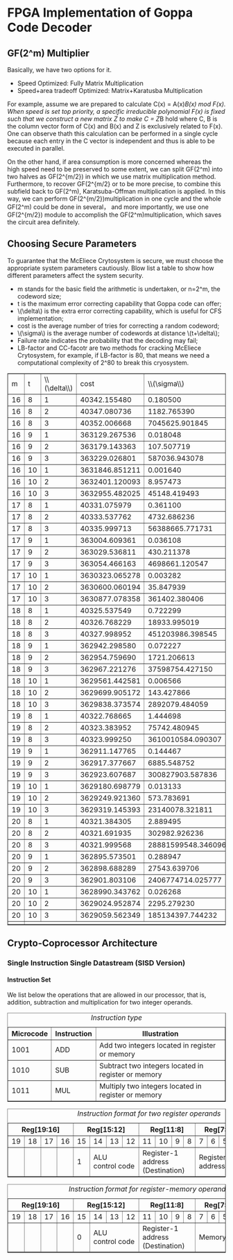 
# FPGA Implementation of Goppa Code Decoder


## GF(2^m) Multiplier
Basically, we have two options for it.

- Speed Optimized: Fully Matrix Multiplication
- Speed+area tradeoff Optimized: Matrix+Karatusba Multiplication 

For example, assume we are prepared to calculate C(x) = A(x)*B(x) mod F(x). When speed is set top priority,  a specific irreducible polynomial F(x) is fixed such that we construct a new matrix Z to make C = Z*B hold where C, B is the column vector form of C(x) and B(x) and Z is exclusively related to F(x). One can observe thath this calculation can be performed in a single cycle because each entry in the C vector is independent and thus is able to be executed in parallel. 

On the other hand, if area consumption is more concerned whereas the high speed need to be preserved to some extent, we can split GF(2^m) into two halves as GF(2^{m/2}) in which we use matrix multiplication method. Furthermore, to recover GF(2^{m/2} or to be more precise, to combine this subfield back to GF(2^m), Karatsuba-Offman multiplication is applied. In this way, we can perform GF(2^{m/2})multiplication in one cycle and the whole GF(2^m) could be done in several， and more importantly, we use one GF(2^{m/2}) module to accomplish the GF(2^m)multiplication, which saves the circuit area definitely.
<script type="text/javascript" src="http://cdn.mathjax.org/mathjax/latest/MathJax.js?config=default"></script>


## Choosing Secure Parameters
To guarantee that the McEliece Crytosystem is secure, we must choose the appropriate system parameters cautiously.
Blow list a table to show how different parameters affect the system security.
- m stands for the basic field the arithmetic is undertaken, or n=2^m, the codeword size; 
- t is the maximum error correcting capability that Goppa code can offer;
- \\(\delta\\) is the extra error correcting capability, which is useful for CFS implementation;
- cost is the average number of tries for correcting a random codeword;
- \\(\sigma\\) is the average number of codewords at distance \\(t+\delta\\);
- Failure rate indicates the probability that the decoding may fail;
- LB-factor and CC-facotr are two methods for cracking McEliece Crytosystem, for example, if LB-factor is 80, that means we need a computational
complexity of 2^80 to break this cryosystem.

<table border=".5">
<tr><td>m</td><td>t</td><td>\\(\delta\\)</td><td>cost</td><td>\\(\sigma\\)</td><td>failure rate</td><td> LB-factor</td><td>CC-factor</td></tr>
<tr><td>16</td><td>8</td><td>1</td><td>40342.155480</td><td>0.180500</td><td>0.834852</td><td>88.417718</td><td>88.123587</td></tr>
<tr><td>16</td><td>8</td><td>2</td><td>40347.080736</td><td>1182.765390</td><td>0.000000</td><td>75.739844</td><td>75.445713</td></tr>
<tr><td>16</td><td>8</td><td>3</td><td>40352.006668</td><td>7045625.901845</td><td>0.000000</td><td>63.199496</td><td>62.905365</td></tr>
<tr><td>16</td><td>9</td><td>1</td><td>363129.267536</td><td>0.018048</td><td>0.982114</td><td>99.399652</td><td>99.302524</td></tr>
<tr><td>16</td><td>9</td><td>2</td><td>363179.143363</td><td>107.507719</td><td>0.000000</td><td>86.859304</td><td>86.762175</td></tr>
<tr><td>16</td><td>9</td><td>3</td><td>363229.026801</td><td>587036.943078</td><td>0.000000</td><td>74.444509</td><td>74.347380</td></tr>
<tr><td>16</td><td>10</td><td>1</td><td>3631846.851211</td><td>0.001640</td><td>0.998361</td><td>110.346121</td><td>110.477037</td></tr>
<tr><td>16</td><td>10</td><td>2</td><td>3632401.120093</td><td>8.957473</td><td>0.000129</td><td>97.931326</td><td>98.062242</td></tr>
<tr><td>16</td><td>10</td><td>3</td><td>3632955.482025</td><td>45148.419493</td><td>0.000000</td><td>85.632029</td><td>85.762945</td></tr>
<tr><td>17</td><td>8</td><td>1</td><td>40331.075979</td><td>0.361100</td><td>0.696909</td><td>94.882967</td><td>98.570929</td></tr>
<tr><td>17</td><td>8</td><td>2</td><td>40333.537762</td><td>4732.686236</td><td>0.000000</td><td>81.204994</td><td>84.892956</td></tr>
<tr><td>17</td><td>8</td><td>3</td><td>40335.999713</td><td>56388665.771731</td><td>0.000000</td><td>67.664536</td><td>71.352498</td></tr>
<tr><td>17</td><td>9</td><td>1</td><td>363004.609361</td><td>0.036108</td><td>0.964537</td><td>106.774902</td><td>111.097063</td></tr>
<tr><td>17</td><td>9</td><td>2</td><td>363029.536811</td><td>430.211378</td><td>0.000000</td><td>93.234444</td><td>97.556604</td></tr>
<tr><td>17</td><td>9</td><td>3</td><td>363054.466163</td><td>4698661.120547</td><td>0.000000</td><td>79.819527</td><td>84.141688</td></tr>
<tr><td>17</td><td>10</td><td>1</td><td>3630323.065278</td><td>0.003282</td><td>0.996723</td><td>118.631324</td><td>123.610045</td></tr>
<tr><td>17</td><td>10</td><td>2</td><td>3630600.060194</td><td>35.847939</td><td>0.000000</td><td>105.216408</td><td>110.195129</td></tr>
<tr><td>17</td><td>10</td><td>3</td><td>3630877.078358</td><td>361402.380406</td><td>0.000000</td><td>91.916980</td><td>96.895701</td></tr>
<tr><td>18</td><td>8</td><td>1</td><td>40325.537549</td><td>0.722299</td><td>0.485634</td><td>101.379256</td><td>109.860925</td></tr>
<tr><td>18</td><td>8</td><td>2</td><td>40326.768229</td><td>18933.995019</td><td>0.000000</td><td>86.701234</td><td>95.182903</td></tr>
<tr><td>18</td><td>8</td><td>3</td><td>40327.998952</td><td>451203986.398545</td><td>0.000000</td><td>72.160720</td><td>80.642390</td></tr>
<tr><td>18</td><td>9</td><td>1</td><td>362942.298580</td><td>0.072227</td><td>0.930319</td><td>114.186485</td><td>123.839350</td></tr>
<tr><td>18</td><td>9</td><td>2</td><td>362954.759690</td><td>1721.206613</td><td>0.000000</td><td>99.645972</td><td>109.298837</td></tr>
<tr><td>18</td><td>9</td><td>3</td><td>362967.221276</td><td>37598754.427150</td><td>0.000000</td><td>85.230995</td><td>94.883860</td></tr>
<tr><td>18</td><td>10</td><td>1</td><td>3629561.442581</td><td>0.006566</td><td>0.993456</td><td>126.958160</td><td>137.795843</td></tr>
<tr><td>18</td><td>10</td><td>2</td><td>3629699.905172</td><td>143.427866</td><td>0.000000</td><td>112.543183</td><td>123.380866</td></tr>
<tr><td>18</td><td>10</td><td>3</td><td>3629838.373574</td><td>2892079.484059</td><td>0.000000</td><td>98.243689</td><td>109.081372</td></tr>
<tr><td>19</td><td>8</td><td>1</td><td>40322.768665</td><td>1.444698</td><td>0.235817</td><td>107.903206</td><td>121.996353</td></tr>
<tr><td>19</td><td>8</td><td>2</td><td>40323.383952</td><td>75742.480945</td><td>0.000000</td><td>92.225159</td><td>106.318306</td></tr>
<tr><td>19</td><td>8</td><td>3</td><td>40323.999250</td><td>3610010584.090307</td><td>0.000000</td><td>76.684618</td><td>90.777765</td></tr>
<tr><td>19</td><td>9</td><td>1</td><td>362911.147765</td><td>0.144467</td><td>0.865483</td><td>121.630433</td><td>137.532609</td></tr>
<tr><td>19</td><td>9</td><td>2</td><td>362917.377667</td><td>6885.548752</td><td>0.000000</td><td>106.089892</td><td>121.992068</td></tr>
<tr><td>19</td><td>9</td><td>3</td><td>362923.607687</td><td>300827903.587836</td><td>0.000000</td><td>90.674885</td><td>106.577061</td></tr>
<tr><td>19</td><td>10</td><td>1</td><td>3629180.698779</td><td>0.013133</td><td>0.986953</td><td>135.322067</td><td>153.038121</td></tr>
<tr><td>19</td><td>10</td><td>2</td><td>3629249.921360</td><td>573.783691</td><td>0.000000</td><td>119.907059</td><td>137.623114</td></tr>
<tr><td>19</td><td>10</td><td>3</td><td>3629319.145393</td><td>23140078.321811</td><td>0.000000</td><td>104.607532</td><td>122.323586</td></tr>
<tr><td>20</td><td>8</td><td>1</td><td>40321.384305</td><td>2.889495</td><td>0.055604</td><td>114.451954</td><td>134.979487</td></tr>
<tr><td>20</td><td>8</td><td>2</td><td>40321.691935</td><td>302982.926236</td><td>0.000000</td><td>97.773894</td><td>118.301427</td></tr>
<tr><td>20</td><td>8</td><td>3</td><td>40321.999568</td><td>28881599548.346096</td><td>0.000000</td><td>81.233340</td><td>101.760872</td></tr>
<tr><td>20</td><td>9</td><td>1</td><td>362895.573501</td><td>0.288947</td><td>0.749052</td><td>129.103384</td><td>152.179457</td></tr>
<tr><td>20</td><td>9</td><td>2</td><td>362898.688289</td><td>27543.639706</td><td>0.000000</td><td>112.562830</td><td>135.638902</td></tr>
<tr><td>20</td><td>9</td><td>3</td><td>362901.803106</td><td>2406774714.025777</td><td>0.000000</td><td>96.147807</td><td>119.223880</td></tr>
<tr><td>20</td><td>10</td><td>1</td><td>3628990.343762</td><td>0.026268</td><td>0.974074</td><td>143.719188</td><td>169.339854</td></tr>
<tr><td>20</td><td>10</td><td>2</td><td>3629024.952874</td><td>2295.279230</td><td>0.000000</td><td>127.304165</td><td>152.924831</td></tr>
<tr><td>20</td><td>10</td><td>3</td><td>3629059.562349</td><td>185134397.744232</td><td>0.000000</td><td>111.004622</td><td>136.625288</td></tr>
<tr><td></td></tr>
</table>



## Crypto-Coprocessor Architecture
### Single Instruction Single Datastream (SISD Version)
#### Instruction Set
We list below the operations that are allowed in our processor, that is, addition, subtraction and multiplication for two integer operands.
<table border=".5">
<caption><em>Instruction type</em></caption>
<tr><th>Microcode</th> <th>Instruction</th> <th>Illustration</th></tr>
<tr><td>1001</td> <td>ADD</td> <td>Add two integers located in register or memory</td></tr>
<tr><td>1010</td> <td>SUB</td> <td>Subtract two integers located in register or memory</td></tr>
<tr><td>1011</td> <td>MUL</td> <td>Multiply two integers located in register or memory</td></tr>
</table>

<table border=".5">
<caption><em>Instruction format for two register operands</em></caption>
<tr><th colspan="4">Reg[19:16]<th colspan="4">Reg[15:12]<th colspan="4">Reg[11:8]<th colspan="4">Reg[7:4]<th colspan="4">Reg[3:0]
<tr><td>19<td>18<td>17<td>16<td>15<td>14<td>13<td>12<td>11<td>10<td>9<td>8<td>7<td>6<td>5<td>4<td>3<td>2<td>1<td>0
<tr><td>  <td>  <td>  <td>  <td> 1<td colspan="3"> ALU<br>control code<td colspan="4"> Register-1 address<br>(Destination)<td colspan="4"> Register-2 address<td colspan="4"> NULL
</table>

<table border=".5">
<caption><em>Instruction format for register-memory operands</em></caption>
<tr><th colspan="4">Reg[19:16]<th colspan="4">Reg[15:12]<th colspan="4">Reg[11:8]<th colspan="4">Reg[7:4]<th colspan="4">Reg[3:0]
<tr><td>19<td>18<td>17<td>16<td>15<td>14<td>13<td>12<td>11<td>10<td>9<td>8<td>7<td>6<td>5<td>4<td>3<td>2<td>1<td>0
<tr><td>  <td>  <td>  <td>  <td> 0<td colspan="3"> ALU<br>control code<td colspan="4"> Register-1 address<br>(Destination)<td colspan="8"> Memory address
</table>